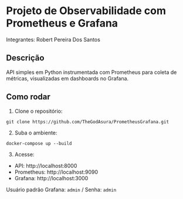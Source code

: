 
# Projeto de Observabilidade com Prometheus e Grafana

Integrantes:
Robert Pereira Dos Santos

## Descrição
API simples em Python instrumentada com Prometheus para coleta de métricas, visualizadas em dashboards no Grafana.

## Como rodar

1. Clone o repositório:
```
git clone https://github.com/TheGodAsura/PrometheusGrafana.git
```

2. Suba o ambiente:
```
docker-compose up --build
```

3. Acesse:
- API: http://localhost:8000
- Prometheus: http://localhost:9090
- Grafana: http://localhost:3000

Usuário padrão Grafana: `admin` / Senha: `admin`
